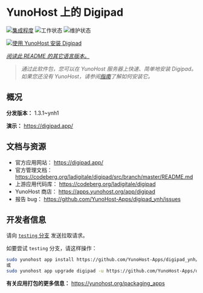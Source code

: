 <!--
注意：此 README 由 <https://github.com/YunoHost/apps/tree/master/tools/readme_generator> 自动生成
请勿手动编辑。
-->

# YunoHost 上的 Digipad

[![集成程度](https://dash.yunohost.org/integration/digipad.svg)](https://ci-apps.yunohost.org/ci/apps/digipad/) ![工作状态](https://ci-apps.yunohost.org/ci/badges/digipad.status.svg) ![维护状态](https://ci-apps.yunohost.org/ci/badges/digipad.maintain.svg)

[![使用 YunoHost 安装 Digipad](https://install-app.yunohost.org/install-with-yunohost.svg)](https://install-app.yunohost.org/?app=digipad)

*[阅读此 README 的其它语言版本。](./ALL_README.md)*

> *通过此软件包，您可以在 YunoHost 服务器上快速、简单地安装 Digipad。*  
> *如果您还没有 YunoHost，请参阅[指南](https://yunohost.org/install)了解如何安装它。*

## 概况



**分发版本：** 1.3.1~ynh1

**演示：** <https://digipad.app/>
## 文档与资源

- 官方应用网站： <https://digipad.app/>
- 官方管理文档： <https://codeberg.org/ladigitale/digipad/src/branch/master/README.md>
- 上游应用代码库： <https://codeberg.org/ladigitale/digipad>
- YunoHost 商店： <https://apps.yunohost.org/app/digipad>
- 报告 bug： <https://github.com/YunoHost-Apps/digipad_ynh/issues>

## 开发者信息

请向 [`testing` 分支](https://github.com/YunoHost-Apps/digipad_ynh/tree/testing) 发送拉取请求。

如要尝试 `testing` 分支，请这样操作：

```bash
sudo yunohost app install https://github.com/YunoHost-Apps/digipad_ynh/tree/testing --debug
或
sudo yunohost app upgrade digipad -u https://github.com/YunoHost-Apps/digipad_ynh/tree/testing --debug
```

**有关应用打包的更多信息：** <https://yunohost.org/packaging_apps>
